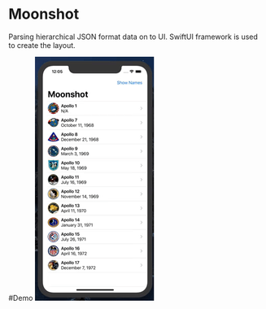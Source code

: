 # Moonshot

Parsing hierarchical JSON format data on to UI. SwiftUI framework is used to create the layout. 

#Demo
![demo.gif](demo.gif)
